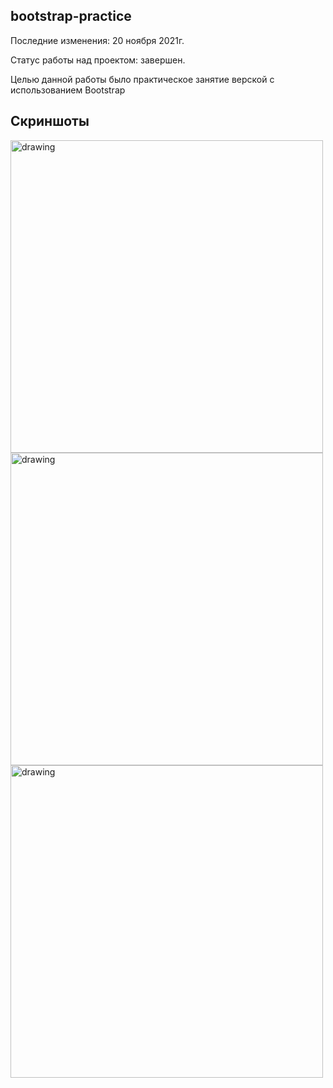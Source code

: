 ## bootstrap-practice

Последние изменения: 20 ‎ноября ‎2021г.

Статус работы над проектом: завершен.

Целью данной работы было практическое занятие верской с использованием Bootstrap

## Скриншоты 

<img src="https://github.com/user-attachments/assets/9fea9351-7237-444c-8a52-a6f1efbd96fa" alt="drawing" width="500"/>

<img src="https://github.com/user-attachments/assets/35fc9500-b5cd-4389-8aa1-b8233a97918f" alt="drawing" width="500"/>

<img src="https://github.com/user-attachments/assets/9f9ff129-cef6-48d4-95ce-089125bc7215" alt="drawing" width="500"/>

